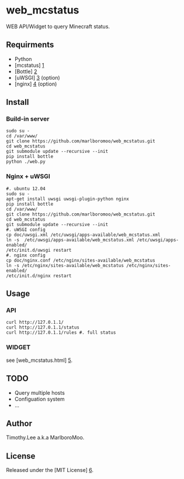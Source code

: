 # web_mcstatus

WEB API/Widget to query Minecraft status.

## Requirments 
 - Python
 - [mcstatus] [1]
 - [Bottle] [2]
 - [uWSGI] [3] (option)
 - [nginx] [4] (option)
                                                                                
## Install

### Build-in server
```
sudo su -
cd /var/www/
git clone https://github.com/marlboromoo/web_mcstatus.git
cd web_mcstatus
git submodule update --recursive --init
pip install bottle
python ./web.py
```

### Nginx + uWSGI
```
#. ubuntu 12.04
sudo su -
apt-get install uwsgi uwsgi-plugin-python nginx 
pip install bottle
cd /var/www/
git clone https://github.com/marlboromoo/web_mcstatus.git
cd web_mcstatus 
git submodule update --recursive --init
#. uWSGI config
cp doc/uwsgi.xml /etc/uwsgi/apps-available/web_mcstatus.xml
ln -s  /etc/uwsgi/apps-available/web_mcstatus.xml /etc/uwsgi/apps-enabled/
/etc/init.d/uwsgi restart
#. nginx config
cp doc/nginx.conf /etc/nginx/sites-available/web_mcstatus
ln -s /etc/nginx/sites-available/web_mcstatus /etc/nginx/sites-enabled/
/etc/init.d/nginx restart
```

## Usage

### API
```
curl http://127.0.1.1/ 
curl http://127.0.1.1/status 
curl http://127.0.1.1/rules #. full status
```

### WIDGET
see [web_mcstatus.html] [5].

## TODO
 - Query multiple hosts
 - Configuation system
 - ...

## Author                                                                       
Timothy.Lee a.k.a MarlboroMoo.                                                  
                                                                                
## License                                                                      
Released under the [MIT License] [6].                                           
                                                                                
  [1]: https://github.com/Dinnerbone/mcstatus "mcstatus"
  [2]: http://bottlepy.org "Bottle"
  [3]: http://projects.unbit.it/uwsgi/ "uWSGI"
  [4]: http://nginx.org/ "Nginx"
  [5]: https://github.com/marlboromoo/web_mcstatus/blob/master/doc/web_mcstatus.html "web_mcstatus.html"
  [6]: http://opensource.org/licenses/MIT "MIT License"

